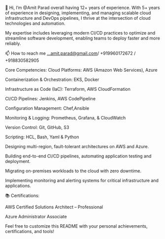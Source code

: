 👋 Hi, I’m @Amit Parad overall having 12+ years of experience.
With 5+ years of experience in designing, implementing, and managing scalable cloud infrastructure and DevOps pipelines, I thrive at the intersection of cloud technologies and automation. 

My expertise includes leveraging modern CI/CD practices to optimize and streamline software development, enabling teams to deploy faster and more reliably.

📫 How to reach me ...amit.parad@gmail.com/ +919960172672 / +918830582905

Core Competencies:
Cloud Platforms: AWS (Amazon Web Services), Azure

Containerization & Orchestration: EKS, Docker

Infrastructure as Code (IaC): Terraform, AWS CloudFormation

CI/CD Pipelines: Jenkins, AWS CodePipeline

Configuration Management: Chef,Ansible

Monitoring & Logging: Prometheus, Grafana, &  CloudWatch

Version Control: Git, GitHub, S3

Scripting: HCL, Bash, Yaml & Python

Designing multi-region, fault-tolerant architectures on AWS and Azure.

Building end-to-end CI/CD pipelines, automating application testing and deployment.

Migrating on-premises workloads to the cloud with zero downtime.

Implementing monitoring and alerting systems for critical infrastructure and applications.

📚 Certifications:

AWS Certified Solutions Architect – Professional

Azure Administrator Associate

Feel free to customize this README with your personal achievements, certifications, and tools!










<!---
AmitP9999/AmitP9999 is a ✨ special ✨ repository because its `README.md` (this file) appears on your GitHub profile.
You can click the Preview link to take a look at your changes.
--->
